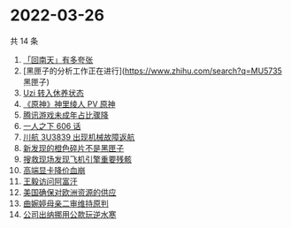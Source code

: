 # 2022-03-26

共 14 条

<!-- BEGIN -->
<!-- 最后更新时间 Sat Mar 26 2022 02:17:58 GMT+0800 (China Standard Time) -->

1. [「回南天」有多夸张](https://www.zhihu.com/search?q=回南天)
1. [黑匣子的分析工作正在进行](https://www.zhihu.com/search?q=MU5735 黑匣子)
1. [Uzi 转入休养状态](https://www.zhihu.com/search?q=uzi)
1. [《原神》神里绫人 PV 原神](https://www.zhihu.com/search?q=原神)
1. [腾讯游戏未成年占比骤降](https://www.zhihu.com/search?q=腾讯游戏)
1. [一人之下 606 话](https://www.zhihu.com/search?q=一人之下)
1. [川航 3U3839 出现机械故障返航](https://www.zhihu.com/search?q=四川航空)
1. [新发现的橙色碎片不是黑匣子](https://www.zhihu.com/search?q=黑匣子)
1. [搜救现场发现飞机引擎重要残骸](https://www.zhihu.com/search?q=发现飞机残骸)
1. [高端显卡降价血崩](https://www.zhihu.com/search?q=显卡降价)
1. [王毅访问阿富汗](https://www.zhihu.com/search?q=王毅访问阿富汗)
1. [美国确保对欧洲资源的供应](https://www.zhihu.com/search?q=美国供应)
1. [曲婉婷母亲二审维持原判](https://www.zhihu.com/search?q=曲婉婷)
1. [公司出纳挪用公款玩逆水寒](https://www.zhihu.com/search?q=逆水寒)

<!-- END -->

